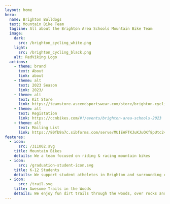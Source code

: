 ```yaml
---
layout: home
hero:
  name: Brighton Bulldogs
  text: Mountain Bike Team
  tagline: All about the Brighton Area Schools Mountain Bike Team
  image:
    dark:
      src: /brighton_cycling_white.png
    light:
      src: /brighton_cycling_black.png
    alt: RedViking Logo
  actions:
    - theme: brand
      text: About
      link: about
    - theme: alt
      text: 2023 Season
      link: 2023/
    - theme: alt
      text: Kit Store
      link: https://teamstore.ascendsportswear.com/store/brighton-cycling/
    - theme: alt
      text: Registation
      link: https://ccnbikes.com/#!/events/brighton-area-schools-2023
    - theme: alt
      text: Mailing List
      link: https://80fb9a7c.sibforms.com/serve/MUIEAFTKJuKJuOKf8pUtc24hhseqmUWJu4u--cLItdV4EqHB_vqhxCbVxpBEYkW8n0ztdAWrft4TZRzJk9vw3GfNdgOB8eO7Ny3XR5v4Uh18Vbx9jkozKSTc0_ANn6grxFNVCpwK4NTHsfvwGSLRcDt1DebW4ETn2V_p1Aceqgvbe8vCz3a8uC0IHPq-UlRoyUIJn7isBM29Y2nF
features:
  - icon: 
      src: /311002.svg
    title: Mountain Bikes
    details: We a team focused on riding & racing mountain bikes
  - icon: 
      src: /graduation-student-icon.svg
    title: K-12 Students
    details: We support student atheletes in Brighton and surrounding communities
  - icon: 
      src: /trail.svg
    title: Awesome Trails in the Woods
    details: We enjoy fun dirt trails through the woods, over rocks and roots!
---
```


